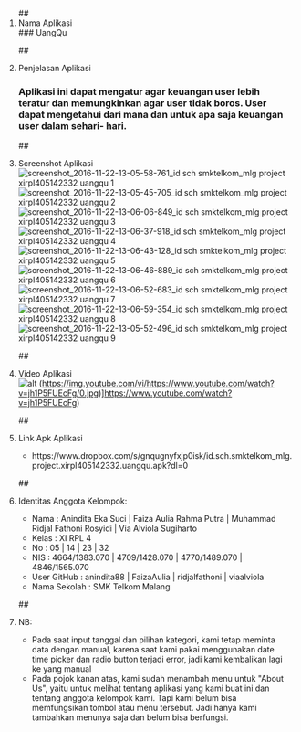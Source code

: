 <ol>
##<li> Nama Aplikasi </li>
### UangQu

##<li> Penjelasan Aplikasi </li>
### Aplikasi ini dapat mengatur agar keuangan user lebih teratur dan memungkinkan agar user tidak boros. User dapat mengetahui dari mana dan untuk apa saja keuangan user dalam sehari- hari.  

##<li> Screenshot Aplikasi </li>
![screenshot_2016-11-22-13-05-58-761_id sch smktelkom_mlg project xirpl405142332 uangqu 1](https://cloud.githubusercontent.com/assets/21327758/20513118/75d20040-b0b6-11e6-8427-03caa16709dc.png)
![screenshot_2016-11-22-13-05-45-705_id sch smktelkom_mlg project xirpl405142332 uangqu 2](https://cloud.githubusercontent.com/assets/21327758/20513115/752a52d2-b0b6-11e6-95e6-75adde7d1c4a.png)
![screenshot_2016-11-22-13-06-06-849_id sch smktelkom_mlg project xirpl405142332 uangqu 3](https://cloud.githubusercontent.com/assets/21327758/20513119/762f5e0c-b0b6-11e6-83b8-975f44fd26ca.png)
![screenshot_2016-11-22-13-06-37-918_id sch smktelkom_mlg project xirpl405142332 uangqu 4](https://cloud.githubusercontent.com/assets/21327758/20513120/764c7e42-b0b6-11e6-94fc-ef6b6dc67517.png)
![screenshot_2016-11-22-13-06-43-128_id sch smktelkom_mlg project xirpl405142332 uangqu 5](https://cloud.githubusercontent.com/assets/21327758/20513121/76500a30-b0b6-11e6-867d-91b8daa9b4fc.png)
![screenshot_2016-11-22-13-06-46-889_id sch smktelkom_mlg project xirpl405142332 uangqu 6](https://cloud.githubusercontent.com/assets/21327758/20513112/75212cac-b0b6-11e6-9d61-812519b58ef9.png)
![screenshot_2016-11-22-13-06-52-683_id sch smktelkom_mlg project xirpl405142332 uangqu 7](https://cloud.githubusercontent.com/assets/21327758/20513113/752452ce-b0b6-11e6-963d-31fb6899391c.png)
![screenshot_2016-11-22-13-06-59-354_id sch smktelkom_mlg project xirpl405142332 uangqu 8](https://cloud.githubusercontent.com/assets/21327758/20513114/75287a2a-b0b6-11e6-8e57-c4eae0a1e8ae.png)
![screenshot_2016-11-22-13-05-52-496_id sch smktelkom_mlg project xirpl405142332 uangqu 9](https://cloud.githubusercontent.com/assets/21327758/20513117/75bf562a-b0b6-11e6-9564-8e51f1e52766.png)

##<li> Video Aplikasi </li>
![alt](https://cloud.githubusercontent.com/assets/21327758/20975909/76756a22-bcd3-11e6-9c40-551d63e17bcb.png)
(https://img.youtube.com/vi/https://www.youtube.com/watch?v=jh1P5FUEcFg/0.jpg)]https://www.youtube.com/watch?v=jh1P5FUEcFg)

##<li> Link Apk Aplikasi </li>
<ul>
<li>https://www.dropbox.com/s/gnqugnyfxjp0isk/id.sch.smktelkom_mlg.project.xirpl405142332.uangqu.apk?dl=0</li>
</ul>

##<li> Identitas Anggota Kelompok: </li>
<ul>
<li> Nama : Anindita Eka Suci | Faiza Aulia Rahma Putra | Muhammad Ridjal Fathoni Rosyidi | Via Alviola Sugiharto</li>
<li> Kelas : XI RPL 4 </li>
<li> No : 05 | 14 | 23 | 32 </li>
<li> NIS : 4664/1383.070 | 4709/1428.070 | 4770/1489.070 | 4846/1565.070</li>
<li> User GitHub : anindita88 | FaizaAulia | ridjalfathoni | viaalviola</li>
<li> Nama Sekolah : SMK Telkom Malang </li>
</ul>

##<li> NB: </li>
<ul>
<li>Pada saat input tanggal dan pilihan kategori, kami tetap meminta data dengan manual, karena saat kami pakai menggunakan date time picker dan radio button terjadi error, jadi kami kembalikan lagi ke yang manual</li>
<li>Pada pojok kanan atas, kami sudah menambah menu untuk "About Us", yaitu untuk melihat tentang aplikasi yang kami buat ini dan tentang anggota kelompok kami. Tapi kami belum bisa memfungsikan tombol atau menu tersebut. Jadi hanya kami tambahkan menunya saja dan belum bisa berfungsi.</li>
</ul>
